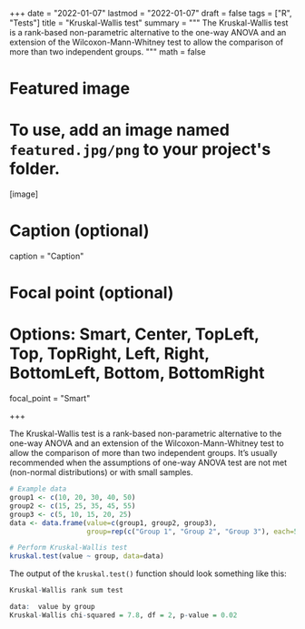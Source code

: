 +++
date = "2022-01-07"
lastmod = "2022-01-07"
draft = false
tags = ["R", "Tests"]
title = "Kruskal-Wallis test"
summary = """
The Kruskal-Wallis test is a rank-based non-parametric alternative to the one-way ANOVA and an extension of the Wilcoxon-Mann-Whitney test to allow the comparison of more than two independent groups.
"""
math = false

# Featured image
# To use, add an image named `featured.jpg/png` to your project's folder. 
[image]
  # Caption (optional)
  caption = "Caption"
  
  # Focal point (optional)
  # Options: Smart, Center, TopLeft, Top, TopRight, Left, Right, BottomLeft, Bottom, BottomRight
  focal_point = "Smart"

+++

The Kruskal-Wallis test is a rank-based non-parametric alternative to the one-way ANOVA and an extension of the Wilcoxon-Mann-Whitney test to allow the comparison of more than two independent groups. It’s usually recommended when the assumptions of one-way ANOVA test are not met (non-normal distributions) or with small samples.


```r
# Example data
group1 <- c(10, 20, 30, 40, 50)
group2 <- c(15, 25, 35, 45, 55)
group3 <- c(5, 10, 15, 20, 25)
data <- data.frame(value=c(group1, group2, group3),
                   group=rep(c("Group 1", "Group 2", "Group 3"), each=5))

# Perform Kruskal-Wallis test
kruskal.test(value ~ group, data=data)
```

The output of the `kruskal.test()` function should look something like this:

```r
Kruskal-Wallis rank sum test

data:  value by group
Kruskal-Wallis chi-squared = 7.8, df = 2, p-value = 0.02
```


